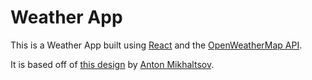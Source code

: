 # Weather App

This is a Weather App built using [React](https://reactjs.org/) and the [OpenWeatherMap API](https://openweathermap.org/).

It is based off of [this design](https://dribbble.com/shots/10460680-Weather-App) by [Anton Mikhaltsov](https://dribbble.com/mikhaltsov23).
